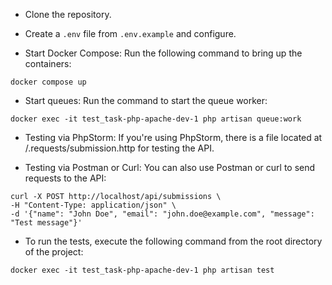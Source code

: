 - Clone the repository.

- Create a ```.env``` file from ```.env.example``` and configure.

- Start Docker Compose: Run the following command to bring up the containers:

```docker compose up```

- Start queues: Run the command to start the queue worker:

```docker exec -it test_task-php-apache-dev-1 php artisan queue:work```

- Testing via PhpStorm: If you're using PhpStorm, there is a file located at /.requests/submission.http for testing the API.

- Testing via Postman or Curl: You can also use Postman or curl to send requests to the API:
```
curl -X POST http://localhost/api/submissions \
-H "Content-Type: application/json" \
-d '{"name": "John Doe", "email": "john.doe@example.com", "message": "Test message"}'
```

- To run the tests, execute the following command from the root directory of the project:

```docker exec -it test_task-php-apache-dev-1 php artisan test```
